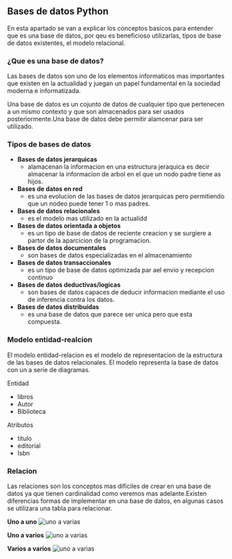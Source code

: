 ## **Bases de datos Python**

En esta apartado se van a explicar los conceptos basicos para entender que es una base de datos, por qeu es beneficioso utilizarlas, tipos de base de datos existentes, el modelo relacional.

### **¿Que es una base de datos?**

Las bases de datos son uno de los elementos informaticos mas importantes que existen en la actualidad y juegan un papel fundamental en la sociedad moderna e informatizada.

Una base de datos es un cojunto de datos de cualquier tipo que pertenecen a un mismo contexto y que son almacenados para ser usados posteriormente.Una base de datos debe permitir alamcenar para ser utilizado.

### **Tipos de bases de datos**

- **Bases de datos jerarquicas**
  - alamacenan la informacion en una estructura jeraquica es decir almacenar la informacion de arbol en el que un nodo padre tiene as hijos.
- **Bases de datos en red**
  - es una evolucion de las bases de datos jerarquicas pero permitiendo que un nodeo puede tener 1 o mas padres.
- **Bases de datos relacionales**
  - es el modelo mas utilizado en la actualidd
- **Bases de datos orientada a objetos**
  - es un tipo de base de datos de reciente creacion y se surgiere a partor de la aparcicion de la programacion.
- **Bases de datos documentales**
  - son bases de datos especializadas en el almacenamiento
- **Bases de datos transaccionales**
  - es un tipo de base de datos optimizada par ael envio y recepcion continuo
- **Bases de datos deductivas/logicas**
  - son bases de datos capaces de deducir informacion mediante el uso de inferencia contra los datos.
- **Bases de datos distribuidas**
  - es una base de datos que parece ser unica pero que esta compuesta.

### **Modelo entidad-realcion**

El modelo entidad-relacion es el modelo de representacion de la estructura de las bases de datos relacionales. El modelo representa la base de datos con un a serie de diagramas.

Entidad
- libros
- Autor
- Biblioteca

Atributos
- titulo
- editorial
- Isbn

### **Relacion**
 Las relaciones son los conceptos mas dificiles de crear en una base de datos ya que tienen cardinalidad como veremos mas adelante.Existen diferencias formas de implementar en una base de datos, en algunas casos se utilizara una tabla para relacionar.


**Uno a uno**
![uno a varias](/assets/img/1.png)

**Uno a varios**
![uno a varias](/assets/img/2.png)

**Varios a varios**
![uno a varias](/assets/img/3.png)